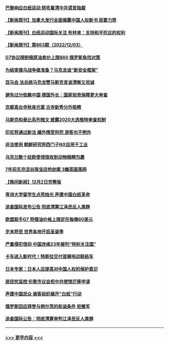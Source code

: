 #### [巴黎响应白纸运动 怒吼看清中共谎言独裁](../pages/prog202/a103590375.md?t=12041150) 
#### [【新闻周刊】加拿大发行全面揭露中国人权新书 政要力荐](../pages/prog202/a103590260.md?t=12041150) 
#### [【新闻周刊】白纸运动国际关注 布林肯：支持和平抗议的权利](../pages/prog202/a103590308.md?t=12041150) 
#### [【新闻周刊】第863期（2022/12/03）](../pages/prog202/a103590310.md?t=12041150) 
#### [G7协议限制俄原油卖价上限$60 俄罗斯急找对策](../pages/prog202/a103590194.md?t=12041150) 
#### [为结束俄乌战争做准备？马克龙谈“新安全框架”](../pages/prog202/a103590200.md?t=12041150) 
#### [双马会 法总统马克龙赞马斯克言谈清晰又坦诚](../pages/prog202/a103590051.md?t=12041150) 
#### [避免过分依赖中国 德国外长：国家投资保障更大审查](../pages/prog202/a103589958.md?t=12041150) 
#### [京都高台寺秋夜光宴 古寺新秀分外吸睛](../pages/prog202/a103589973.md?t=12041150) 
#### [马斯克和泰比系列推文 披露2020大选推特审查机制](../pages/prog202/a103589962.md?t=12041150) 
#### [印尼将通过新法 婚外情受刑罚 游客也不例外](../pages/prog202/a103589890.md?t=12041150) 
#### [非法使用 朝鲜研究将西门子NX应用于工业](../pages/prog202/a103589883.md?t=12041150) 
#### [乌克兰数个驻欧使领馆收到动物眼睛包裹](../pages/prog202/a103589875.md?t=12041150) 
#### [7年前东京涩谷珠宝店抢劫案 3嫌英国落网](../pages/prog202/a103589800.md?t=12041150) 
#### [【晚间新闻】12月2日完整版](../pages/prog202/a103589672.md?t=12041150) 
#### [卑诗大学留学生点亮烛光 声援中国白纸革命](../pages/prog202/a103589679.md?t=12041150) 
#### [追查国际发布公告 彻底清算江泽民反人类罪](../pages/prog202/a103589675.md?t=12041150) 
#### [欧盟联手G7 将俄油价格上限定在每桶60美元](../pages/prog202/a103589667.md?t=12041150) 
#### [岁末将至 世界各地开启圣诞季](../pages/prog202/a103589549.md?t=12041150) 
#### [严重侵犯信仰 中国连续23年被列“特别关注国”](../pages/prog202/a103589309.md?t=12041150) 
#### [卡车进入新时代！特斯拉交付首辆电动联结车](../pages/prog202/a103589231.md?t=12041150) 
#### [日本专家：日本人应提高对中国人权的保护意识](../pages/prog202/a103589227.md?t=12041150) 
#### [居民忧监控 伦敦市议会拒中共使馆迁移申请](../pages/prog202/a103589225.md?t=12041150) 
#### [声援中国民众 骇客组织展开“白纸”行动](../pages/prog202/a103589221.md?t=12041150) 
#### [俄罗斯回应拜登与朔尔茨的和谈条件 拒撤军](../pages/prog202/a103589262.md?t=12041150) 
#### [追查国际公告：彻底清算审判江泽民反人类罪](../pages/prog202/a103589219.md?t=12041150) 

----
#### [ >>> 更早内容 <<< ](../indexes/prog202-earlier.md)
